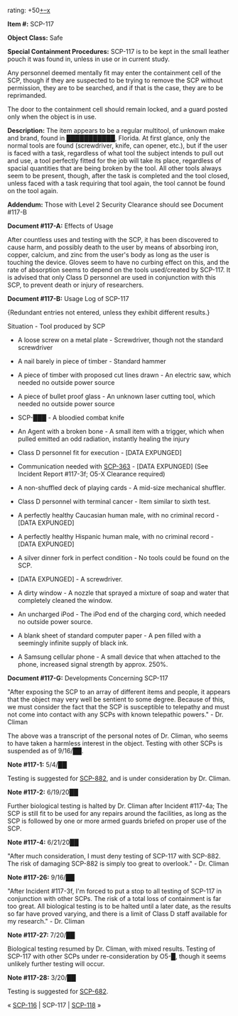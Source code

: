 rating: +50[+](javascript:; "I like it")[–](javascript:; "I don't like it")[x](javascript:; "Cancel my vote")

**Item #:** SCP-117

**Object Class:** Safe

**Special Containment Procedures:** SCP-117 is to be kept in the small leather pouch it was found in, unless in use or in current study.

Any personnel deemed mentally fit may enter the containment cell of the SCP, though if they are suspected to be trying to remove the SCP without permission, they are to be searched, and if that is the case, they are to be reprimanded.

The door to the containment cell should remain locked, and a guard posted only when the object is in use.

**Description:** The item appears to be a regular multitool, of unknown make and brand, found in ███████████, Florida. At first glance, only the normal tools are found (screwdriver, knife, can opener, etc.), but if the user is faced with a task, regardless of what tool the subject intends to pull out and use, a tool perfectly fitted for the job will take its place, regardless of spacial quantities that are being broken by the tool. All other tools always seem to be present, though, after the task is completed and the tool closed, unless faced with a task requiring that tool again, the tool cannot be found on the tool again.

**Addendum:** Those with Level 2 Security Clearance should see Document #117-B

**Document #117-A:** Effects of Usage

After countless uses and testing with the SCP, it has been discovered to cause harm, and possibly death to the user by means of absorbing iron, copper, calcium, and zinc from the user's body as long as the user is touching the device. Gloves seem to have no curbing effect on this, and the rate of absorption seems to depend on the tools used/created by SCP-117. It is advised that only Class D personnel are used in conjunction with this SCP, to prevent death or injury of researchers.

**Document #117-B:** Usage Log of SCP-117

{Redundant entries not entered, unless they exhibit different results.}

Situation - Tool produced by SCP

*   A loose screw on a metal plate - Screwdriver, though not the standard screwdriver

*   A nail barely in piece of timber - Standard hammer

*   A piece of timber with proposed cut lines drawn - An electric saw, which needed no outside power source

*   A piece of bullet proof glass - An unknown laser cutting tool, which needed no outside power source

*   SCP-███ - A bloodied combat knife

*   An Agent with a broken bone - A small item with a trigger, which when pulled emitted an odd radiation, instantly healing the injury

*   Class D personnel fit for execution - \[DATA EXPUNGED\]

*   Communication needed with [SCP-363](/scp-363) - \[DATA EXPUNGED\] (See Incident Report #117-3f; O5-X Clearance required)

*   A non-shuffled deck of playing cards - A mid-size mechanical shuffler.

*   Class D personnel with terminal cancer - Item similar to sixth test.

*   A perfectly healthy Caucasian human male, with no criminal record - \[DATA EXPUNGED\]

*   A perfectly healthy Hispanic human male, with no criminal record - \[DATA EXPUNGED\]

*   A silver dinner fork in perfect condition - No tools could be found on the SCP.

*   \[DATA EXPUNGED\] - A screwdriver.

*   A dirty window - A nozzle that sprayed a mixture of soap and water that completely cleaned the window.

*   An uncharged iPod - The iPod end of the charging cord, which needed no outside power source.

*   A blank sheet of standard computer paper - A pen filled with a seemingly infinite supply of black ink.

*   A Samsung cellular phone - A small device that when attached to the phone, increased signal strength by approx. 250%.

**Document #117-G:** Developments Concerning SCP-117

"After exposing the SCP to an array of different items and people, it appears that the object may very well be sentient to some degree. Because of this, we must consider the fact that the SCP is susceptible to telepathy and must not come into contact with any SCPs with known telepathic powers." - Dr. Climan

The above was a transcript of the personal notes of Dr. Climan, who seems to have taken a harmless interest in the object. Testing with other SCPs is suspended as of 9/16/██.

**Note #117-1:** 5/4/██

Testing is suggested for [SCP-882](/scp-882), and is under consideration by Dr. Climan.

**Note #117-2:** 6/19/20██

Further biological testing is halted by Dr. Climan after Incident #117-4a; The SCP is still fit to be used for any repairs around the facilities, as long as the SCP is followed by one or more armed guards briefed on proper use of the SCP.

**Note #117-4:** 6/21/20██

"After much consideration, I must deny testing of SCP-117 with SCP-882. The risk of damaging SCP-882 is simply too great to overlook." - Dr. Climan

**Note #117-26:** 9/16/██

"After Incident #117-3f, I'm forced to put a stop to all testing of SCP-117 in conjunction with other SCPs. The risk of a total loss of containment is far too great. All biological testing is to be halted until a later date, as the results so far have proved varying, and there is a limit of Class D staff available for my research." - Dr. Climan

**Note #117-27:** 7/20/██

Biological testing resumed by Dr. Climan, with mixed results. Testing of SCP-117 with other SCPs under re-consideration by O5-█, though it seems unlikely further testing will occur.

**Note #117-28:** 3/20/██

Testing is suggested for [SCP-682](/scp-682).

« [SCP-116](/scp-116) | SCP-117 | [SCP-118](/scp-118) »